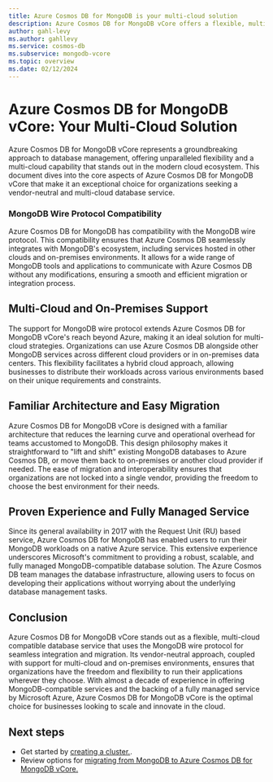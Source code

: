 ```yaml
---
title: Azure Cosmos DB for MongoDB is your multi-cloud solution
description: Azure Cosmos DB for MongoDB vCore offers a flexible, multi-cloud database service, using the MongoDB wire protocol for seamless migration and integration across environments.
author: gahl-levy
ms.author: gahllevy
ms.service: cosmos-db
ms.subservice: mongodb-vcore
ms.topic: overview
ms.date: 02/12/2024
---
```


# Azure Cosmos DB for MongoDB vCore: Your Multi-Cloud Solution
Azure Cosmos DB for MongoDB vCore represents a groundbreaking approach to database management, offering unparalleled flexibility and a multi-cloud capability that stands out in the modern cloud ecosystem. This document dives into the core aspects of Azure Cosmos DB for MongoDB vCore that make it an exceptional choice for organizations seeking a vendor-neutral and multi-cloud database service.

### MongoDB Wire Protocol Compatibility
Azure Cosmos DB for MongoDB has compatibility with the MongoDB wire protocol. This compatibility ensures that Azure Cosmos DB seamlessly integrates with MongoDB's ecosystem, including services hosted in other clouds and on-premises environments. It allows for a wide range of MongoDB tools and applications to communicate with Azure Cosmos DB without any modifications, ensuring a smooth and efficient migration or integration process.

## Multi-Cloud and On-Premises Support
The support for MongoDB wire protocol extends Azure Cosmos DB for MongoDB vCore's reach beyond Azure, making it an ideal solution for multi-cloud strategies. Organizations can use Azure Cosmos DB alongside other MongoDB services across different cloud providers or in on-premises data centers. This flexibility facilitates a hybrid cloud approach, allowing businesses to distribute their workloads across various environments based on their unique requirements and constraints.

## Familiar Architecture and Easy Migration
Azure Cosmos DB for MongoDB vCore is designed with a familiar architecture that reduces the learning curve and operational overhead for teams accustomed to MongoDB. This design philosophy makes it straightforward to "lift and shift" existing MongoDB databases to Azure Cosmos DB, or move them back to on-premises or another cloud provider if needed. The ease of migration and interoperability ensures that organizations are not locked into a single vendor, providing the freedom to choose the best environment for their needs.

## Proven Experience and Fully Managed Service
Since its general availability in 2017 with the Request Unit (RU) based service, Azure Cosmos DB for MongoDB has enabled users to run their MongoDB workloads on a native Azure service. This extensive experience underscores Microsoft's commitment to providing a robust, scalable, and fully managed MongoDB-compatible database solution. The Azure Cosmos DB team manages the database infrastructure, allowing users to focus on developing their applications without worrying about the underlying database management tasks.

## Conclusion
Azure Cosmos DB for MongoDB vCore stands out as a flexible, multi-cloud compatible database service that uses the MongoDB wire protocol for seamless integration and migration. Its vendor-neutral approach, coupled with support for multi-cloud and on-premises environments, ensures that organizations have the freedom and flexibility to run their applications wherever they choose. With almost a decade of experience in offering MongoDB-compatible services and the backing of a fully managed service by Microsoft Azure, Azure Cosmos DB for MongoDB vCore is the optimal choice for businesses looking to scale and innovate in the cloud.

## Next steps

- Get started by [creating a cluster.](quickstart-portal.md).
- Review options for [migrating from MongoDB to Azure Cosmos DB for MongoDB vCore.](migration-options.md)



